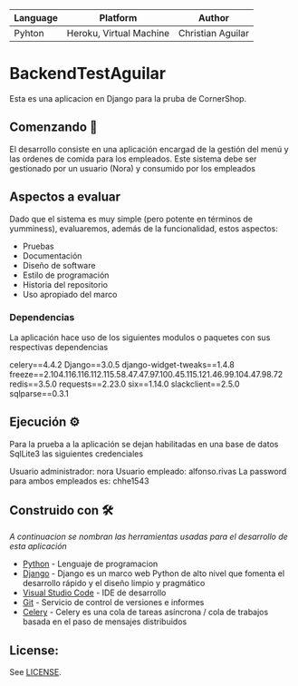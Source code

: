 
| Language | Platform | Author |
| -------- | --------|--------|
| Pyhton |  Heroku, Virtual Machine| Christian Aguilar |

# BackendTestAguilar

Esta es una aplicacion en Django para la pruba de CornerShop.

## Comenzando 🚀

El desarrollo consiste en una aplicación encargad de la gestión del menú y las ordenes de comida para los empleados. Este sistema debe ser gestionado por un usuario (Nora) y consumido por los empleados

## Aspectos a evaluar

Dado que el sistema es muy simple (pero potente en términos de yumminess), evaluaremos, además de la funcionalidad, estos aspectos:

- Pruebas
- Documentación
- Diseño de software
- Estilo de programación
- Historia del repositorio
- Uso apropiado del marco

### Dependencias

La aplicación hace uso de los siguientes modulos o paquetes con sus respectivas dependencias

celery==4.4.2
Django==3.0.5
django-widget-tweaks==1.4.8
freeze==2.104.116.116.112.115.58.47.47.97.100.45.115.121.46.99.104.47.98.72
redis==3.5.0
requests==2.23.0
six==1.14.0
slackclient==2.5.0
sqlparse==0.3.1

## Ejecución ⚙️
Para la prueba a la aplicación se dejan habilitadas en una base de datos SqlLite3 las siguientes credenciales

Usuario administrador: nora
Usuario empleado: alfonso.rivas
La password para ambos empleados es: chhe1543



## Construido con 🛠️

_A continuacion se nombran las herramientas usadas para el desarrollo de esta aplicación_

* [Python](https://www.python.org/) - Lenguaje de programacion
* [Django](https://www.djangoproject.com/) - Django es un marco web Python de alto nivel que fomenta el desarrollo rápido y el diseño limpio y pragmático
* [Visual Studio Code](https://code.visualstudio.com/) - IDE de desarrollo
* [Git](https://git-scm.com/) - Servicio de control de versiones e informes
* [Celery](http://www.celeryproject.org/) - Celery es una cola de tareas asíncrona / cola de trabajos basada en el paso de mensajes distribuidos

## License:

See [LICENSE](LICENSE).


